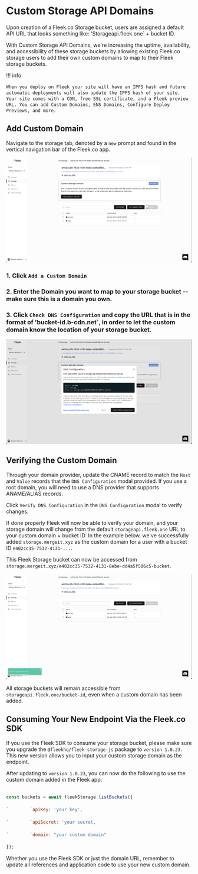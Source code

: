 ﻿

# Custom Storage API Domains

Upon creation of a Fleek.co Storage bucket, users are assigned a default API URL that looks something like: 'Storageapi.fleek.one` + bucket ID.

With Custom Storage API Domains, we're increasing the uptime, availability, and accessibility of these storage buckets by allowing existing Fleek.co storage users to add their own custom domains to map to their Fleek storage buckets.

!!! info

    When you deploy on Fleek your site will have an IPFS hash and future automatic deployments will also update the IPFS hash of your site. Your site comes with a CDN, free SSL certificate, and a Fleek preview URL. You can add Custom Domains, ENS Domains, Configure Deploy Previews, and more.

## Add Custom Domain

Navigate to the storage tab, denoted by a `new` prompt and found in the vertical navigation bar of the Fleek.co app.

![](docs/storage/imgs/add-domain.png)

### 1.  Click `Add a Custom Domain`

### 2.  Enter the Domain you want to map to your storage bucket -- make sure this is a domain you own.

### 3.  Click `Check DNS Configuration` and copy the URL that is in the format of 'bucket-id.b-cdn.net`, in order to let the custom domain know the location of your storage bucket.

![](docs/storage/imgs/dns-config.png)

## Verifying the Custom Domain

Through your domain provider, update the CNAME record to match the `Host` and `Value` records that the `DNS Configuration` modal provided. If you use a root domain, you will need to use a DNS provider that supports ANAME/ALIAS records.

Click `Verify DNS Configuration` in the `DNS Configuration` modal to verify changes.

If done properly Fleek will now be able to verify your domain, and your storage domain will change from the default `storageapi.fleek.one` URL to your custom domain + bucket ID. In the example below, we've successfully added `storage.mergeit.xyz` as the custom domain for a user with a bucket ID `e402cc35-7532-4131-...`.

This Fleek Storage bucket can now be accessed from `storage.mergeit.xyz/e402cc35-7532-4131-8ebe-dd4a5f506c5-bucket`.

![](docs/storage/imgs/final-merge-it-bucket.png)

All storage buckets will remain accessible from `storageapi.fleek.one/bucket-id`, even when a custom domain has been added. 

## Consuming Your New Endpoint Via the Fleek.co SDK

If you use the Fleek SDK to consume your storage bucket, please make sure you upgrade the `@fleekhq/fleek-storage-js` package to `version 1.0.23`. This new version allows you to input your custom storage domain as the endpoint.

After updating to `version 1.0.23`, you can now do the following to use the custom domain added in the Fleek app:

```js

const buckets = await fleekStorage.listBuckets({

`        `apiKey: 'your key',

`        `apiSecret: 'your secret,

`        `domain: "your custom domain"

});

```

Whether you use the Fleek SDK or just the domain URL, remember to update all references and application code to use your new custom domain.

